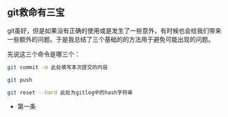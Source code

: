 ## git救命有三宝

git虽好，但是如果没有正确的使用或是发生了一些意外，有时候也会给我们带来一些额外的问题。于是我总结了三个基础的的方法用于避免可能出现的问题。

先说这三个命令是哪三个：

````bash
git commit -m 此处填写本次提交的内容
````

````bash
git push
````

````bash
git reset --hard 此处为gitlog中的hash字符串
````

- 第一条


